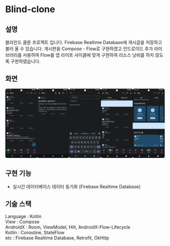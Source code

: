 # Blind-clone

## 설명
블라인드 클론 프로젝트 입니다. Firebase Realtime Database에 게시글을 저장하고 불러 올 수 있습니다. 
게시판을 Compose - Flow로 구현하였고 안드로이드 추가 라이브러리를 사용하여 Flow를 앱 라이프 사이클에 맞게 구현하여 리소스 낭비를 하지 않도록 구현하였습니다.

## 화면
<img src="./images/app.jpeg">

## 구현 기능
- 실시간 데이터베이스 데이터 동기화 (Firebase Realtime Database)

## 기술 스택
Language : Kotlin <br>
View : Compose <br>
AndroidX : Room, ViewModel, Hilt, AndroidX-Flow-Lifecycle <br>
Kotlin : Coroutine, StateFlow <br>
etc : Firebase Realtime Database, Retrofit, OkHttp <br>
